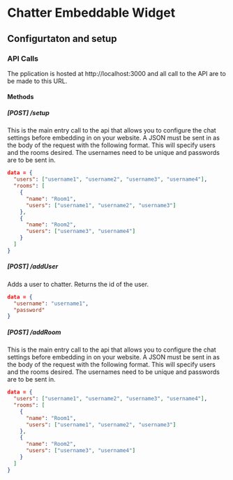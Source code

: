 # Chatter Embeddable Widget


## Configurtaton and setup

### API Calls
The pplication is hosted at http://localhost:3000 and all call to the API are to be made to this URL.

#### Methods

##### [POST] /setup
This is the main entry call to the api that allows you to configure the chat settings before embedding in on your website. A JSON must be sent in as the body of the request with the following format. This will specify users and the rooms desired. The usernames need to be unique and passwords are to be sent in.

```json
data = {
  "users": ["username1", "username2", "username3", "username4"],
  "rooms": [
    {
      "name": "Room1",
      "users": ["username1", "username2", "username3"]
    },
    {
      "name": "Room2",
      "users": ["username3", "username4"]
    }
  ]
}
```
##### [POST] /addUser
Adds a user to chatter. Returns the id of the user.

```json
data = {
  "username": "username1",
  "password"
}
```

##### [POST] /addRoom
This is the main entry call to the api that allows you to configure the chat settings before embedding in on your website. A JSON must be sent in as the body of the request with the following format. This will specify users and the rooms desired. The usernames need to be unique and passwords are to be sent in.

```json
data = {
  "users": ["username1", "username2", "username3", "username4"],
  "rooms": [
    {
      "name": "Room1",
      "users": ["username1", "username2", "username3"]
    },
    {
      "name": "Room2",
      "users": ["username3", "username4"]
    }
  ]
}
```

